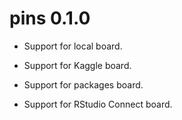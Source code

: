 # pins 0.1.0

- Support for local board.

- Support for Kaggle board.

- Support for packages board.

- Support for RStudio Connect board.
